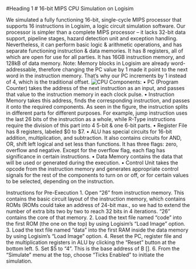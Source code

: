 #Heading 1 # 16-bit MIPS CPU Simulation on Logisim

We simulated a fully functioning 16-bit, single-cycle MIPS processor that supports 16 instructions in Logisim, a logic circuit simulation software. Our processor is simpler than a complete MIPS processor – it lacks 32-bit data support, pipeline stages, hazard detection unit and exception handling. Nevertheless, it can perform basic logic & arithmetic operations, and has separate functioning instruction & data memories. It has 8 registers, all of which are open for use for all parties. It has 16GB instruction memory, and 128kB of data memory.
Note: Memory blocks in Logisim are already word-addressable, therefore changing the PC value by 1 made it point to the next word in the instruction memory. That’s why our PC increments by 1 instead of 4, which is the traditional offset.
![CPU](https://user-images.githubusercontent.com/29534328/104526825-52c37880-55d1-11eb-8752-b0a84382cd0e.png)
Components:
    • PC (Program Counter) takes the address of the next instruction as an input, and passes that value to the instruction memory in each clock pulse.
    • Instruction Memory takes this address, finds the corresponding instruction, and passes it onto the required components. As seen in the figure, the instruction splits in different parts for different purposes. For example, jump instruction uses the last 26 bits of the instruction as a whole, while R-Type instructions require the division of this part into 4 5-bit & one 6-bit parts.
    • Register File has 8 registers, labeled $0 to $7.
    • ALU has special circuits for 16-bit addition, multiplication, and subtraction. It also contains circuits for AND, OR, shift left logical and set less than functions. It has three flags: zero, overflow and negative. Except for the overflow flag, each flag has significance in certain instructions.
    • Data Memory contains the data that will be used or generated during the execution.
    • Control Unit takes the opcode from the instruction memory and generates appropriate control signals for the rest of the components to turn on or off, or for certain values to be selected, depending on the instruction.

Instructions for Pre-Execution
    1. Open “26” from instruction memory. This contains the basic circuit layout of the instruction memory, which contains ROMs (ROMs could take an address of 24-bit max., so we had to extend the number of extra bits two by two to reach 32 bits in 4 iterations. “26” contains the core of that memory.
    2. Load the text file named “code” into the first ROM (the one on the top) by using Logisim’s “Load Image” option.
    3. Load the text file named “data” into the first RAM inside the data memory by using Logisim’s “Load Image” option.
    4. Reset the PC, register file and the multiplication registers in ALU by clicking the “Reset” button at the bottom left.
    5. Set $5 to “4”. This is the base address of B [].
    6. From the “Simulate” menu at the top, choose “Ticks Enabled” to initiate the simulation.


